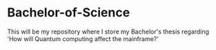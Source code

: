 # Bachelor-of-Science
This will be my repository where I store my Bachelor's thesis regarding 'How will Quantum computing affect the mainframe?'
